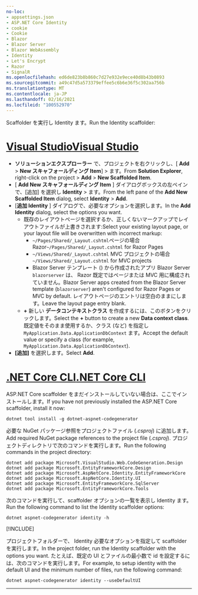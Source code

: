 ```yaml
---
no-loc:
- appsettings.json
- ASP.NET Core Identity
- cookie
- Cookie
- Blazor
- Blazor Server
- Blazor WebAssembly
- Identity
- Let's Encrypt
- Razor
- SignalR
ms.openlocfilehash: ed6de823b8b860c7d27e932e9ece40d8b43b0893
ms.sourcegitcommit: a49c47d5a573379effee5c6b6e36f5c302aa756b
ms.translationtype: MT
ms.contentlocale: ja-JP
ms.lasthandoff: 02/16/2021
ms.locfileid: "100552970"
---
```

<span data-ttu-id="c28ce-101">Scaffolder を実行し Identity ます。</span><span class="sxs-lookup"><span data-stu-id="c28ce-101">Run the Identity scaffolder:</span></span>

# <a name="visual-studio"></a>[<span data-ttu-id="c28ce-102">Visual Studio</span><span class="sxs-lookup"><span data-stu-id="c28ce-102">Visual Studio</span></span>](#tab/visual-studio)

* <span data-ttu-id="c28ce-103">**ソリューションエクスプローラー** で、プロジェクトを右クリックし、[ **Add**  >  **New スキャフォールディング Item**] > ます。</span><span class="sxs-lookup"><span data-stu-id="c28ce-103">From **Solution Explorer**, right-click on the project > **Add** > **New Scaffolded Item**.</span></span>
* <span data-ttu-id="c28ce-104">[ **Add New スキャフォールディング Item** ] ダイアログボックスの左ペインで、[追加] を選択し **Identity**  >  ます。</span><span class="sxs-lookup"><span data-stu-id="c28ce-104">From the left pane of the **Add New Scaffolded Item** dialog, select **Identity** > **Add**.</span></span>
* <span data-ttu-id="c28ce-105">[**追加 Identity** ] ダイアログで、必要なオプションを選択します。</span><span class="sxs-lookup"><span data-stu-id="c28ce-105">In the **Add Identity** dialog, select the options you want.</span></span>
  * <span data-ttu-id="c28ce-106">既存のレイアウトページを選択するか、正しくないマークアップでレイアウトファイルが上書きされます:</span><span class="sxs-lookup"><span data-stu-id="c28ce-106">Select your existing layout page, or your layout file will be overwritten with incorrect markup:</span></span>
    * <span data-ttu-id="c28ce-107">`~/Pages/Shared/_Layout.cshtml`ページの場合 Razor</span><span class="sxs-lookup"><span data-stu-id="c28ce-107">`~/Pages/Shared/_Layout.cshtml` for Razor Pages</span></span>
    * <span data-ttu-id="c28ce-108">`~/Views/Shared/_Layout.cshtml` MVC プロジェクトの場合</span><span class="sxs-lookup"><span data-stu-id="c28ce-108">`~/Views/Shared/_Layout.cshtml` for MVC projects</span></span>
    * <span data-ttu-id="c28ce-109">Blazor Server テンプレート () から作成されたアプリ Blazor Server `blazorserver` は、 Razor 既定ではページまたは MVC 用に構成されていません。</span><span class="sxs-lookup"><span data-stu-id="c28ce-109">Blazor Server apps created from the Blazor Server template (`blazorserver`) aren't configured for Razor Pages or MVC by default.</span></span> <span data-ttu-id="c28ce-110">レイアウトページのエントリは空白のままにします。</span><span class="sxs-lookup"><span data-stu-id="c28ce-110">Leave the layout page entry blank.</span></span>
  * <span data-ttu-id="c28ce-111">**+** 新しい **データコンテキストクラス** を作成するには、このボタンをクリックします。</span><span class="sxs-lookup"><span data-stu-id="c28ce-111">Select the **+** button to create a new **Data context class**.</span></span> <span data-ttu-id="c28ce-112">既定値をそのまま使用するか、クラス (など) を指定し `MyApplication.Data.ApplicationDbContext` ます。</span><span class="sxs-lookup"><span data-stu-id="c28ce-112">Accept the default value or specify a class (for example, `MyApplication.Data.ApplicationDbContext`).</span></span>
* <span data-ttu-id="c28ce-113">**[追加]** を選択します。</span><span class="sxs-lookup"><span data-stu-id="c28ce-113">Select **Add**.</span></span>

# <a name="net-core-cli"></a>[<span data-ttu-id="c28ce-114">.NET Core CLI</span><span class="sxs-lookup"><span data-stu-id="c28ce-114">.NET Core CLI</span></span>](#tab/netcore-cli)

<span data-ttu-id="c28ce-115">ASP.NET Core scaffolder をまだインストールしていない場合は、ここでインストールします。</span><span class="sxs-lookup"><span data-stu-id="c28ce-115">If you have not previously installed the ASP.NET Core scaffolder, install it now:</span></span>

```dotnetcli
dotnet tool install -g dotnet-aspnet-codegenerator
```

<span data-ttu-id="c28ce-116">必要な NuGet パッケージ参照をプロジェクトファイル (*.csproj*) に追加します。</span><span class="sxs-lookup"><span data-stu-id="c28ce-116">Add required NuGet package references to the project file (*.csproj*).</span></span> <span data-ttu-id="c28ce-117">プロジェクトディレクトリで次のコマンドを実行します。</span><span class="sxs-lookup"><span data-stu-id="c28ce-117">Run the following commands in the project directory:</span></span>

```dotnetcli
dotnet add package Microsoft.VisualStudio.Web.CodeGeneration.Design
dotnet add package Microsoft.EntityFrameworkCore.Design
dotnet add package Microsoft.AspNetCore.Identity.EntityFrameworkCore
dotnet add package Microsoft.AspNetCore.Identity.UI
dotnet add package Microsoft.EntityFrameworkCore.SqlServer
dotnet add package Microsoft.EntityFrameworkCore.Tools
```

<span data-ttu-id="c28ce-118">次のコマンドを実行して、scaffolder オプションの一覧を表示し Identity ます。</span><span class="sxs-lookup"><span data-stu-id="c28ce-118">Run the following command to list the Identity scaffolder options:</span></span>

```dotnetcli
dotnet aspnet-codegenerator identity -h
```

[!INCLUDE[](~/includes/scaffoldTFM.md)]

<span data-ttu-id="c28ce-119">プロジェクトフォルダーで、 Identity 必要なオプションを指定して scaffolder を実行します。</span><span class="sxs-lookup"><span data-stu-id="c28ce-119">In the project folder, run the Identity scaffolder with the options you want.</span></span> <span data-ttu-id="c28ce-120">たとえば、既定の UI とファイルの最小数で id を設定するには、次のコマンドを実行します。</span><span class="sxs-lookup"><span data-stu-id="c28ce-120">For example, to setup identity with the default UI and the minimum number of files, run the following command:</span></span>

```dotnetcli
dotnet aspnet-codegenerator identity --useDefaultUI
```

---
